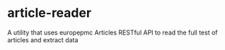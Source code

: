# article-reader
A utility that uses europepmc Articles RESTful API to read the full test of articles and extract data
